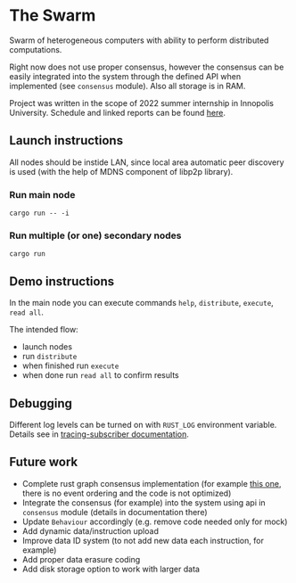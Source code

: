 # The Swarm

Swarm of heterogeneous computers with ability to perform distributed computations.

Right now does not use proper consensus, however the consensus can be easily integrated into the system through the defined API when implemented (see `consensus` module). Also all storage is in RAM.

Project was written in the scope of 2022 summer internship in Innopolis University. Schedule and linked reports can be found [here](https://hackmd.io/H1iKRHrdTiCnZi7QLK0wrw).

## Launch instructions
All nodes should be instide LAN, since local area automatic peer discovery is used (with the help of MDNS component of libp2p library).

### Run main node
`cargo run -- -i`

### Run multiple (or one) secondary nodes
`cargo run`

## Demo instructions
In the main node you can execute commands `help`, `distribute`, `execute`, `read all`.

The intended flow:
- launch nodes
- run `distribute`
- when finished run `execute`
- when done run `read all` to confirm results

## Debugging
Different log levels can be turned on with `RUST_LOG` environment variable. Details see in [tracing-subscriber documentation](https://docs.rs/tracing-subscriber/latest/tracing_subscriber/fmt/index.html#filtering-events-with-environment-variables).

## Future work
- Complete rust graph consensus implementation (for example [this one](https://github.com/jaybutera/rust-hashgraph), there is no event ordering and the code is not optimized)
- Integrate the consensus (for example) into the system using api in `consensus` module (details in documentation there)
- Update `Behaviour` accordingly (e.g. remove code needed only for mock)
- Add dynamic data/instruction upload
- Improve data ID system (to not add new data each instruction, for example)
- Add proper data erasure coding
- Add disk storage option to work with larger data
